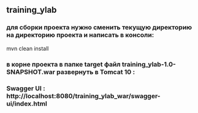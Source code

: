 ## training_ylab<br>
### для сборки проекта нужно сменить текущую директорию на директорию проекта и написать в консоли: <br>
mvn clean install<br>
### в корне проекта в папке target файл training_ylab-1.0-SNAPSHOT.war развернуть в Tomcat 10 :<br>
### Swagger UI : http://localhost:8080/training_ylab_war/swagger-ui/index.html <br>

